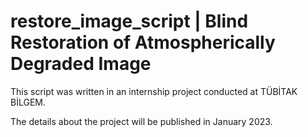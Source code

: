 # restore_image_script | Blind Restoration of Atmospherically Degraded Image
This script was written in an internship project conducted at TÜBİTAK BİLGEM.

The details about the project will be published in January 2023.

